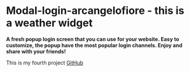 # Modal-login-arcangelofiore - this is a weather widget
**A fresh popup login screen that you can use for your website. Easy to customize, the popup have the most popular login channels. Enjoy and share with your friends!**

This is my fourth project [GitHub](https://alexhlv.github.io/Modal-login-arcangelofiore/)